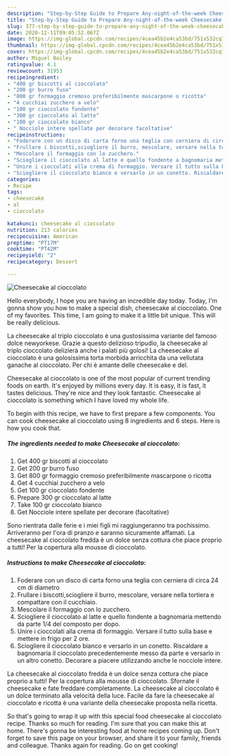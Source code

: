 ```yaml
---
description: "Step-by-Step Guide to Prepare Any-night-of-the-week Cheesecake al cioccolato"
title: "Step-by-Step Guide to Prepare Any-night-of-the-week Cheesecake al cioccolato"
slug: 377-step-by-step-guide-to-prepare-any-night-of-the-week-cheesecake-al-cioccolato
date: 2020-12-11T09:05:52.067Z
image: https://img-global.cpcdn.com/recipes/4cea45b2e4ca53bd/751x532cq70/cheesecake-al-cioccolato-recipe-main-photo.jpg
thumbnail: https://img-global.cpcdn.com/recipes/4cea45b2e4ca53bd/751x532cq70/cheesecake-al-cioccolato-recipe-main-photo.jpg
cover: https://img-global.cpcdn.com/recipes/4cea45b2e4ca53bd/751x532cq70/cheesecake-al-cioccolato-recipe-main-photo.jpg
author: Miguel Bailey
ratingvalue: 4.1
reviewcount: 31953
recipeingredient:
- "400 gr biscotti al cioccolato"
- "200 gr burro fuso"
- "800 gr formaggio cremoso preferibilmente mascarpone o ricotta"
- "4 cucchiai zucchero a velo"
- "100 gr cioccolato fondente"
- "300 gr cioccolato al latte"
- "100 gr cioccolato bianco"
- " Nocciole intere spellate per decorare facoltative"
recipeinstructions:
- "Foderare con un disco di carta forno una teglia con cerniera di circa 24 cm di diametro"
- "Frullare i biscotti,sciogliere il burro, mescolare, versare nella tortiera e compattare con il cucchiaio."
- "Mescolare il formaggio con lo zucchero."
- "Sciogliere il cioccolato al latte e quello fondente a bagnomaria mettendo da parte 1/4 del composto per dopo."
- "Unire i cioccolati alla crema di formaggio. Versare il tutto sulla base e mettere in frigo per 2 ore."
- "Sciogliere il cioccolato bianco e versarlo in un conetto. Riscaldare a bagnomaria il cioccolato precedentemente messo da parte e versarlo in un altro conetto. Decorare a piacere utilizzando anche le nocciole intere."
categories:
- Recipe
tags:
- cheesecake
- al
- cioccolato

katakunci: cheesecake al cioccolato 
nutrition: 213 calories
recipecuisine: American
preptime: "PT17M"
cooktime: "PT42M"
recipeyield: "2"
recipecategory: Dessert

---
```



![Cheesecake al cioccolato](https://img-global.cpcdn.com/recipes/4cea45b2e4ca53bd/751x532cq70/cheesecake-al-cioccolato-recipe-main-photo.jpg)

Hello everybody, I hope you are having an incredible day today. Today, I'm gonna show you how to make a special dish, cheesecake al cioccolato. One of my favorites. This time, I am going to make it a little bit unique. This will be really delicious.

La cheesecake al triplo cioccolato è una gustosissima variante del famoso dolce newyorkese. Grazie a questo delizioso tripudio, la cheesecake al triplo cioccolato delizierà anche i palati più golosi! La cheesecake al cioccolato è una golosissima torta morbida arricchita da una vellutata ganache al cioccolato. Per chi è amante delle cheesecake e del.

Cheesecake al cioccolato is one of the most popular of current trending foods on earth. It's enjoyed by millions every day. It is easy, it is fast, it tastes delicious. They're nice and they look fantastic. Cheesecake al cioccolato is something which I have loved my whole life.


To begin with this recipe, we have to first prepare a few components. You can cook cheesecake al cioccolato using 8 ingredients and 6 steps. Here is how you cook that.

<!--inarticleads1-->

##### The ingredients needed to make Cheesecake al cioccolato:

1. Get 400 gr biscotti al cioccolato
1. Get 200 gr burro fuso
1. Get 800 gr formaggio cremoso preferibilmente mascarpone o ricotta
1. Get 4 cucchiai zucchero a velo
1. Get 100 gr cioccolato fondente
1. Prepare 300 gr cioccolato al latte
1. Take 100 gr cioccolato bianco
1. Get  Nocciole intere spellate per decorare (facoltative)


Sono rientrata dalle ferie e i miei figli mi raggiungeranno tra pochissimo. Arriveranno per l&#39;ora di pranzo e saranno sicuramente affamati. La cheesecake al cioccolato fredda è un dolce senza cottura che piace proprio a tutti! Per la copertura alla mousse di cioccolato. 

<!--inarticleads2-->

##### Instructions to make Cheesecake al cioccolato:

1. Foderare con un disco di carta forno una teglia con cerniera di circa 24 cm di diametro
1. Frullare i biscotti,sciogliere il burro, mescolare, versare nella tortiera e compattare con il cucchiaio.
1. Mescolare il formaggio con lo zucchero.
1. Sciogliere il cioccolato al latte e quello fondente a bagnomaria mettendo da parte 1/4 del composto per dopo.
1. Unire i cioccolati alla crema di formaggio. Versare il tutto sulla base e mettere in frigo per 2 ore.
1. Sciogliere il cioccolato bianco e versarlo in un conetto. Riscaldare a bagnomaria il cioccolato precedentemente messo da parte e versarlo in un altro conetto. Decorare a piacere utilizzando anche le nocciole intere.


La cheesecake al cioccolato fredda è un dolce senza cottura che piace proprio a tutti! Per la copertura alla mousse di cioccolato. Sfornate il cheesecake e fate freddare completamente. La cheesecake al cioccolato è un dolce terminato alla velocità della luce. Facile da fare la cheesecake al cioccolato e ricotta è una variante della cheesecake proposta nella ricetta. 

So that's going to wrap it up with this special food cheesecake al cioccolato recipe. Thanks so much for reading. I'm sure that you can make this at home. There's gonna be interesting food at home recipes coming up. Don't forget to save this page on your browser, and share it to your family, friends and colleague. Thanks again for reading. Go on get cooking!
